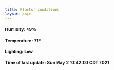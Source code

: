 ```yaml
---
title: Plants' conditions
layout: page
---
```



#### Humidity: 49%
#### Temperature: 71F
#### Lighting: Low
#### Time of last update: Sun May  2 10:42:00 CDT 2021
